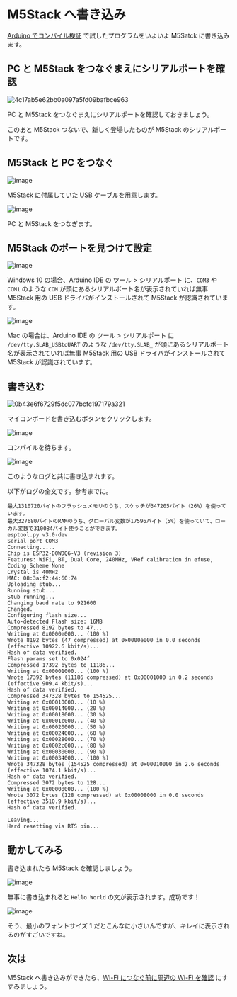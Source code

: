 # M5Stack へ書き込み

[Arduino でコンパイル検証](02-arduino-test.md) で試したプログラムをいよいよ M5Satck に書き込みます。

## PC と M5Stack をつなぐまえにシリアルポートを確認

![4c17ab5e62bb0a097a5fd09bafbce963](https://i.gyazo.com/4c17ab5e62bb0a097a5fd09bafbce963.png)

PC と M5Stack をつなぐまえにシリアルポートを確認しておきましょう。

このあと M5Stack つないで、新しく登場したものが M5Stack のシリアルポートです。

## M5Stack と PC をつなぐ

![image](https://i.gyazo.com/903d4cda78f3cf10c84f036cad08fe03.jpg)

M5Stack に付属していた USB ケーブルを用意します。

![image](https://i.gyazo.com/2a86c7f1b721555abfaf0105f161ea9f.jpg)

PC と M5Stack をつなぎます。

## M5Stack のポートを見つけて設定

![image](https://i.gyazo.com/595100dc326e18141cc74ab745a3475a.png)

Windows 10 の場合、Arduino IDE の ツール > シリアルポート に、`COM3` や `COM1` のような `COM` が頭にあるシリアルポート名が表示されていれば無事 M5Stack 用の USB ドライバがインストールされて M5Stack が認識されています。

![image](https://i.gyazo.com/9336adb21f951ddeb5f706b54b8b3923.png)

Mac の場合は、Arduino IDE の ツール > シリアルポート に `/dev/tty.SLAB_USBtoUART` のような `/dev/tty.SLAB_` が頭にあるシリアルポート名が表示されていれば無事 M5Stack 用の USB ドライバがインストールされて M5Stack が認識されています。

## 書き込む

![0b43e6f6729f5dc077bcfc197179a321](https://i.gyazo.com/0b43e6f6729f5dc077bcfc197179a321.png)

マイコンボードを書き込むボタンをクリックします。

![image](https://i.gyazo.com/bbbda50bc7f265d291cb3a803e7924b1.png)

コンパイルを待ちます。

![image](https://i.gyazo.com/459cb6b9ad74028375743347a5d6a5af.png)

このようなログと共に書き込まれます。

以下がログの全文です。参考までに。

```
最大1310720バイトのフラッシュメモリのうち、スケッチが347205バイト（26%）を使っています。
最大327680バイトのRAMのうち、グローバル変数が17596バイト（5%）を使っていて、ローカル変数で310084バイト使うことができます。
esptool.py v3.0-dev
Serial port COM3
Connecting.....
Chip is ESP32-D0WDQ6-V3 (revision 3)
Features: WiFi, BT, Dual Core, 240MHz, VRef calibration in efuse, Coding Scheme None
Crystal is 40MHz
MAC: 08:3a:f2:44:60:74
Uploading stub...
Running stub...
Stub running...
Changing baud rate to 921600
Changed.
Configuring flash size...
Auto-detected Flash size: 16MB
Compressed 8192 bytes to 47...
Writing at 0x0000e000... (100 %)
Wrote 8192 bytes (47 compressed) at 0x0000e000 in 0.0 seconds (effective 10922.6 kbit/s)...
Hash of data verified.
Flash params set to 0x024f
Compressed 17392 bytes to 11186...
Writing at 0x00001000... (100 %)
Wrote 17392 bytes (11186 compressed) at 0x00001000 in 0.2 seconds (effective 909.4 kbit/s)...
Hash of data verified.
Compressed 347328 bytes to 154525...
Writing at 0x00010000... (10 %)
Writing at 0x00014000... (20 %)
Writing at 0x00018000... (30 %)
Writing at 0x0001c000... (40 %)
Writing at 0x00020000... (50 %)
Writing at 0x00024000... (60 %)
Writing at 0x00028000... (70 %)
Writing at 0x0002c000... (80 %)
Writing at 0x00030000... (90 %)
Writing at 0x00034000... (100 %)
Wrote 347328 bytes (154525 compressed) at 0x00010000 in 2.6 seconds (effective 1074.1 kbit/s)...
Hash of data verified.
Compressed 3072 bytes to 128...
Writing at 0x00008000... (100 %)
Wrote 3072 bytes (128 compressed) at 0x00008000 in 0.0 seconds (effective 3510.9 kbit/s)...
Hash of data verified.

Leaving...
Hard resetting via RTS pin...
```

## 動かしてみる

書き込まれたら M5Stack を確認しましょう。

![image](https://i.gyazo.com/8b62e0c3bf9dad23c0e9ca6362aea085.jpg)

無事に書き込まれると `Hello World` の文が表示されます。成功です！

![image](https://i.gyazo.com/a7c051278279d9fb57ca6ce2e10bcb76.jpg)

そう、最小のフォントサイズ 1 だとこんなに小さいんですが、キレイに表示されるのがすごいですね。

## 次は

M5Stack へ書き込みができたら、[Wi-Fi につなぐ前に周辺の Wi-Fi を確認](05-wifi-list.md) にすすみましょう。